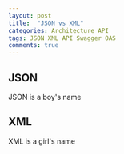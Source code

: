 ```yaml
---
layout: post
title:  "JSON vs XML"
categories: Architecture API
tags: JSON XML API Swagger OAS 
comments: true
---
```


## JSON

JSON is a boy's name

## XML

XML is a girl's name